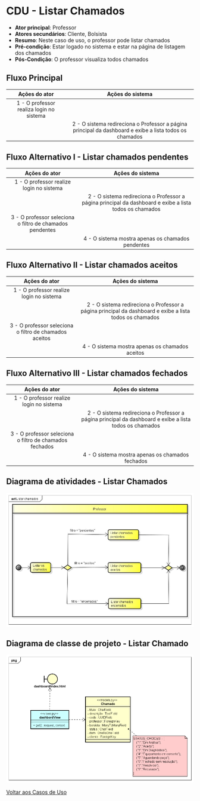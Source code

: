 # CDU - Listar Chamados

- **Ator principal**: Professor
- **Atores secundários**: Cliente, Bolsista
- **Resumo**: Neste caso de uso, o professor pode listar chamados
- **Pré-condição**: Estar logado no sistema e estar na página de listagem dos chamados
- **Pós-Condição**: O professor visualiza todos chamados

## Fluxo Principal
| Ações do ator | Ações do sistema |
| :-----------------: | :-----------------: |
| 1 - O professor realiza login no sistema || |  
| | 2 -  O sistema redireciona o Professor a página principal da dashboard e exibe a lista todos os chamados |    

## Fluxo Alternativo I - Listar chamados pendentes
| Ações do ator | Ações do sistema |
| :-----------------: |:-----------------: | 
| 1 - O professor realize login no sistema || |  
| | 2 - O sistema redireciona o Professor a página principal da dashboard e exibe a lista todos os chamados | 
| 3 - O professor seleciona o filtro de chamados pendentes | |  
| | 4 - O sistema mostra apenas os chamados pendentes|

## Fluxo Alternativo II - Listar chamados aceitos
| Ações do ator | Ações do sistema |
| :-----------------: |:-----------------: | 
| 1 - O professor realize login no sistema || |  
| | 2 - O sistema redireciona o Professor a página principal da dashboard e exibe a lista todos os chamados | 
| 3 - O professor seleciona o filtro de chamados aceitos | |  
| | 4 - O sistema mostra apenas os chamados aceitos|

## Fluxo Alternativo III - Listar chamados fechados
| Ações do ator | Ações do sistema |
| :-----------------: |:-----------------: | 
| 1 - O professor realize login no sistema || |  
| | 2 - O sistema redireciona o Professor a página principal da dashboard e exibe a lista todos os chamados | 
| 3 - O professor seleciona o filtro de chamados fechados | |  
| | 4 - O sistema mostra apenas os chamados fechados |

## Diagrama de atividades - Listar Chamados

![diagrama de atividades](../imgs/atividades/ativ_listar_chamados.jpg "Diagrama de atividades - Listar Chamados")


## Diagrama de classe de projeto - Listar Chamado

![diagrama de classe de projeto](../imgs/cproj/listarchamado.png "Diagrama de classe de projeto - Listar Chamado")

[Voltar aos Casos de Uso](../cdu.md)